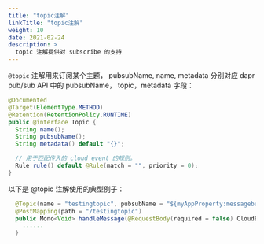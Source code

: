 ```yaml
---
title: "topic注解"
linkTitle: "topic注解"
weight: 10
date: 2021-02-24
description: >
  topic 注解提供对 subscribe 的支持
---
```


`@topic` 注解用来订阅某个主题， pubsubName, name, metadata 分别对应 dapr pub/sub API 中的 pubsubName， topic，metadata 字段：


```java
@Documented
@Target(ElementType.METHOD)
@Retention(RetentionPolicy.RUNTIME)
public @interface Topic {
  String name();
  String pubsubName();
  String metadata() default "{}";

  // 用于匹配传入的 cloud event 的规则。
  Rule rule() default @Rule(match = "", priority = 0);
}
```

以下是 @topic 注解使用的典型例子：

```java
  @Topic(name = "testingtopic", pubsubName = "${myAppProperty:messagebus}")
  @PostMapping(path = "/testingtopic")
  public Mono<Void> handleMessage(@RequestBody(required = false) CloudEvent<?> cloudEvent) {
    ......
  }
```
